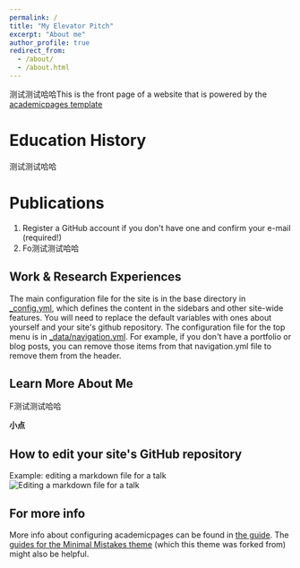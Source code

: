 ```yaml
---
permalink: /
title: "My Elevator Pitch"
excerpt: "About me"
author_profile: true
redirect_from: 
  - /about/
  - /about.html
---
```


测试测试哈哈This is the front page of a website that is powered by the [academicpages template](https://github.com/academicpages/academicpages.github.io) 

Education History
======
测试测试哈哈

Publications
======
1. Register a GitHub account if you don't have one and confirm your e-mail (required!)
1. Fo测试测试哈哈

Work & Research Experiences
------
The main configuration file for the site is in the base directory in [_config.yml](https://github.com/academicpages/academicpages.github.io/blob/master/_config.yml), which defines the content in the sidebars and other site-wide features. You will need to replace the default variables with ones about yourself and your site's github repository. The configuration file for the top menu is in [_data/navigation.yml](https://github.com/academicpages/academicpages.github.io/blob/master/_data/navigation.yml). For example, if you don't have a portfolio or blog posts, you can remove those items from that navigation.yml file to remove them from the header. 

Learn More About Me
------
F测试测试哈哈

**小点**


How to edit your site's GitHub repository
------
Example: editing a markdown file for a talk
![Editing a markdown file for a talk](/images/editing-talk.png)

For more info
------
More info about configuring academicpages can be found in [the guide](https://academicpages.github.io/markdown/). The [guides for the Minimal Mistakes theme](https://mmistakes.github.io/minimal-mistakes/docs/configuration/) (which this theme was forked from) might also be helpful.
